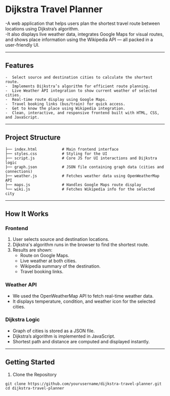 # Dijkstra Travel Planner
-A web application that helps users plan the shortest travel route between locations using Dijkstra’s algorithm.  
-It also displays live weather data, integrates Google Maps for visual routes, and shows place information using the Wikipedia API — all packed in a user-friendly UI.

---

## Features
```
-  Select source and destination cities to calculate the shortest route.
-  Implements Dijkstra’s algorithm for efficient route planning.
-  Live Weather API integration to show current weather of selected cities.
-  Real-time route display using Google Maps.
-  Travel booking links (bus/train) for quick access.
-  Get to know the place using Wikipedia integration.
-  Clean, interactive, and responsive frontend built with HTML, CSS, and JavaScript.
```
---

## Project Structure
```
├── index.html           # Main frontend interface
├── styles.css           # Styling for the UI
├── script.js            # Core JS for UI interactions and Dijkstra logic 
├── graph.json           # JSON file containing graph data (cities and connections) 
├── weather.js           # Fetches weather data using OpenWeatherMap API 
├── maps.js              # Handles Google Maps route display 
└── wiki.js              # Fetches Wikipedia info for the selected city
```
---

##  How It Works

### Frontend

1. User selects source and destination locations.
2. Dijkstra's algorithm runs in the browser to find the shortest route.
3. Results are shown:
   - Route on Google Maps.
   - Live weather at both cities.
   - Wikipedia summary of the destination.
   - Travel booking links.

###  Weather API
- We used the OpenWeatherMap API to fetch real-time weather data.
- It displays temperature, condition, and weather icon for the selected cities.

### Dijkstra Logic
- Graph of cities is stored as a JSON file.
- Dijkstra’s algorithm is implemented in JavaScript.
- Shortest path and distance are computed and displayed instantly.

---

##  Getting Started

1. Clone the Repository
```
git clone https://github.com/yourusername/dijkstra-travel-planner.git
cd dijkstra-travel-planner
```
